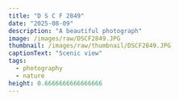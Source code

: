 ```yaml
---
title: "D S C F 2849"
date: "2025-08-09"
description: "A beautiful photograph"
image: /images/raw/DSCF2849.JPG
thumbnail: /images/raw/thumbnail/DSCF2849.JPG
captionText: "Scenic view"
tags:
  - photography
  - nature
height: 0.6666666666666666
---
```

